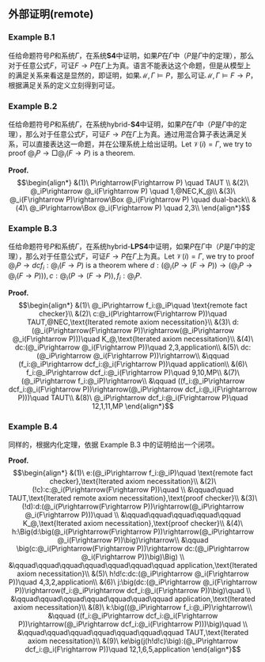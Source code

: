
## 外部证明(remote)

### Example B.1
任给命题符号$P$和系统$\Gamma$，在系统$\mathbf{S4}$中证明，如果$P$在$\Gamma$中（$P$是$\Gamma$中的定理），那么对于任意公式$F$，可证$F\rightarrow P$在$\Gamma$上为真。语言不能表达这个命题，但是从模型上的满足关系来看这是显然的，即证明，如果$\mathcal{M},\Gamma\vDash P$，那么可证$\mathcal{M},\Gamma\vDash F\rightarrow P$，根据满足关系的定义立刻得到可证。

### Example B.2
任给命题符号$P$和系统$\Gamma$，在系统$\text{hybrid-}\mathbf{S4}$中证明，如果$P$在$\Gamma$中（$P$是$\Gamma$中的定理），那么对于任意公式$F$，可证$F\rightarrow P$在$\Gamma$上为真。通过用混合算子表达满足关系，可以直接表达这一命题，并在公理系统上给出证明。Let $\mathcal{V}(i)=\Gamma$, we try to proof $@_iP\rightarrow\Box @_i(F\rightarrow P)$ is a theorem.

**Proof.**
$$\begin{align*}
    &(1)\ P\rightarrow(F\rightarrow P) \quad TAUT \\
    &(2)\ @_iP\rightarrow @_i(F\rightarrow P) \quad 1,@NEC,K_@\\
    &(3)\ @_i(F\rightarrow P)\rightarrow\Box @_i(F\rightarrow P) \quad dual-back\\
    &(4)\ @_iP\rightarrow\Box @_i(F\rightarrow P) \quad 2,3\\
\end{align*}$$

### Example B.3
任给命题符号$P$和系统$\Gamma$，在系统$\text{hybrid-}\mathbf{LPS4}$中证明，如果$P$在$\Gamma$中（$P$是$\Gamma$中的定理），那么对于任意公式$F$，可证$F\rightarrow P$在$\Gamma$上为真。Let $\mathcal{V}(i)=\Gamma$, we try to proof $@_iP\rightarrow dcf_i:@_i(F\rightarrow P)$ is a theorem where $d:(@_i(P\rightarrow(F\rightarrow P))\rightarrow(@_iP\rightarrow @_i(F\rightarrow P))), c:@_i(P\rightarrow(F\rightarrow P)), f_i:@_iP$.

**Proof.**
$$\begin{align*}
    &(1)\ @_iP\rightarrow f_i:@_iP\quad \text{remote fact checker}\\
    &(2)\ c:@_i(P\rightarrow(F\rightarrow P))\quad TAUT,@NEC,\text{Iterated remote axiom necessitation}\\
    &(3)\ d:(@_i(P\rightarrow(F\rightarrow P))\rightarrow(@_iP\rightarrow @_i(F\rightarrow P)))\quad K_@,\text{Iterated axiom necessitation}\\
    &(4)\ dc:(@_iP\rightarrow @_i(F\rightarrow P))\quad 2,3,application\\
    &(5)\ dc:(@_iP\rightarrow @_i(F\rightarrow P))\rightarrow\\
    &\qquad (f_i:@_iP\rightarrow dcf_i:@_i(F\rightarrow P))\quad application\\
    &(6)\ f_i:@_iP\rightarrow dcf_i:@_i(F\rightarrow P)\quad 9,10,MP\\
    &(7)\ (@_iP\rightarrow f_i:@_iP)\rightarrow\\
    &\qquad ((f_i:@_iP\rightarrow dcf_i:@_i(F\rightarrow P))\rightarrow(@_iP\rightarrow dcf_i:@_i(F\rightarrow P)))\quad TAUT\\
    &(8)\ @_iP\rightarrow dcf_i:@_i(F\rightarrow P)\quad 12,1,11,MP
\end{align*}$$

### Example B.4
同样的，根据内化定理，依据 Example B.3 中的证明给出一个闭项。

**Proof.**
$$\begin{align*}
    &(1)\ e:(@_iP\rightarrow f_i:@_iP)\quad \text{remote fact checker},\text{Iterated axiom necessitation}\\
    &(2)\ (!c):c:@_i(P\rightarrow(F\rightarrow P))\quad \\
    &\qquad\quad TAUT,\text{Iterated remote axiom necessitation},\text{proof checker}\\
    &(3)\ (!d):d:(@_i(P\rightarrow(F\rightarrow P))\rightarrow(@_iP\rightarrow @_i(F\rightarrow P)))\quad \\
    &\qquad\qquad\qquad\qquad\qquad K_@,\text{Iterated axiom necessitation},\text{proof checker}\\
    &(4)\ h:\Big(d:\big(@_i(P\rightarrow(F\rightarrow P))\rightarrow(@_iP\rightarrow @_i(F\rightarrow P))\big)\rightarrow\\
    &\qquad \big(c:@_i(P\rightarrow(F\rightarrow P))\rightarrow dc:(@_iP\rightarrow @_i(F\rightarrow P))\big)\Big) \\
    &\qquad\qquad\qquad\qquad\qquad\qquad\qquad application,\text{Iterated axiom necessitation}\\
    &(5)\ h!d!c:dc:(@_iP\rightarrow @_i(F\rightarrow P))\quad 4,3,2,application\\
    &(6)\ j:\big(dc:(@_iP\rightarrow @_i(F\rightarrow P))\rightarrow(f_i:@_iP\rightarrow dcf_i:@_i(F\rightarrow P))\big)\quad \\
    &\qquad\qquad\qquad\qquad\qquad\quad\qquad application,\text{Iterated axiom necessitation}\\
    &(8)\ k:\big((@_iP\rightarrow f_i:@_iP)\rightarrow\\
    &\qquad ((f_i:@_iP\rightarrow dcf_i:@_i(F\rightarrow P))\rightarrow(@_iP\rightarrow dcf_i:@_i(F\rightarrow P)))\big)\quad \\
    &\qquad\qquad\qquad\qquad\qquad\qquad\qquad TAUT,\text{Iterated axiom necessitation}\\
    &(9)\ ke\big(j(h!d!c)\big):(@_iP\rightarrow dcf_i:@_i(F\rightarrow P))\quad 12,1,6,5,application
\end{align*}$$